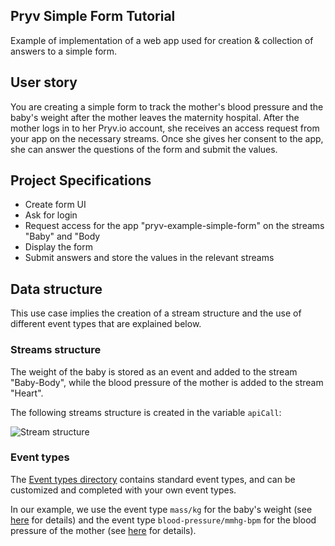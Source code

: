 ## Pryv Simple Form Tutorial 

Example of implementation of a web app used for creation & collection of answers to a simple form.

## User story

You are creating a simple form to track the mother's blood pressure and the baby's weight after the mother leaves the maternity hospital.
After the mother logs in to her Pryv.io account, she receives an access request from your app on the necessary streams.
Once she gives her consent to the app, she can answer the questions of the form and submit the values.

## Project Specifications

- Create form UI
- Ask for login
- Request access for the app "pryv-example-simple-form" on the streams "Baby" and "Body
- Display the form
- Submit answers and store the values in the relevant streams

## Data structure

This use case implies the creation of a stream structure and the use of different event types that are explained below.

### Streams structure

The weight of the baby is stored as an event and added to the stream "Baby-Body", while the blood pressure of the mother is added to the stream "Heart".

The following streams structure is created in the variable `apiCall`:

![Stream structure](/simple-form/assets/Use_case_form_collection.svg) 

### Event types

The [Event types directory](https://api.pryv.com/event-types/) contains standard event types, and can be customized and completed with your own event types.

In our example, we use the event type `mass/kg` for the baby's weight (see [here](https://api.pryv.com/event-types/#mass) for details) and the event type `blood-pressure/mmhg-bpm` for the blood pressure of the mother (see [here](https://api.pryv.com/event-types/#blood-pressure) for details).